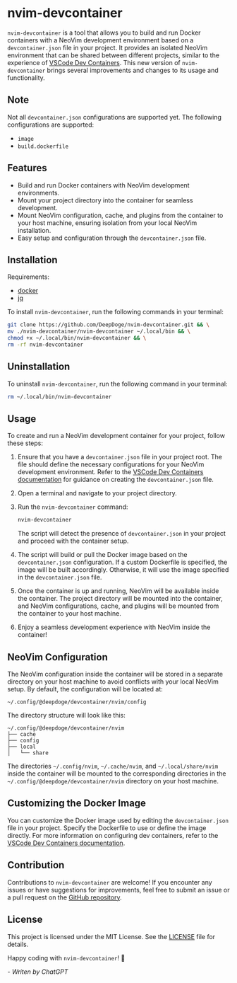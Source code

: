 # nvim-devcontainer

`nvim-devcontainer` is a tool that allows you to build and run Docker containers with a NeoVim development environment based on a `devcontainer.json` file in your project. It provides an isolated NeoVim environment that can be shared between different projects, similar to the experience of [VSCode Dev Containers](https://code.visualstudio.com/docs/remote/containers). This new version of `nvim-devcontainer` brings several improvements and changes to its usage and functionality.

## Note

Not all `devcontainer.json` configurations are supported yet. The following configurations are supported:
- `image`
- `build.dockerfile`

## Features

- Build and run Docker containers with NeoVim development environments.
- Mount your project directory into the container for seamless development.
- Mount NeoVim configuration, cache, and plugins from the container to your host machine, ensuring isolation from your local NeoVim installation.
- Easy setup and configuration through the `devcontainer.json` file.

## Installation

Requirements:
- [docker](https://docs.docker.com/get-docker/)
- [jq](https://stedolan.github.io/jq/download/)

To install `nvim-devcontainer`, run the following commands in your terminal:

```bash
git clone https://github.com/DeepDoge/nvim-devcontainer.git && \
mv ./nvim-devcontainer/nvim-devcontainer ~/.local/bin && \
chmod +x ~/.local/bin/nvim-devcontainer && \
rm -rf nvim-devcontainer
```

## Uninstallation

To uninstall `nvim-devcontainer`, run the following command in your terminal:

```bash
rm ~/.local/bin/nvim-devcontainer
```

## Usage

To create and run a NeoVim development container for your project, follow these steps:

1. Ensure that you have a `devcontainer.json` file in your project root. The file should define the necessary configurations for your NeoVim development environment. Refer to the [VSCode Dev Containers documentation](https://code.visualstudio.com/docs/remote/containers) for guidance on creating the `devcontainer.json` file.

2. Open a terminal and navigate to your project directory.

3. Run the `nvim-devcontainer` command:

   ```bash
   nvim-devcontainer
   ```

   The script will detect the presence of `devcontainer.json` in your project and proceed with the container setup.

4. The script will build or pull the Docker image based on the `devcontainer.json` configuration. If a custom Dockerfile is specified, the image will be built accordingly. Otherwise, it will use the image specified in the `devcontainer.json` file.

5. Once the container is up and running, NeoVim will be available inside the container. The project directory will be mounted into the container, and NeoVim configurations, cache, and plugins will be mounted from the container to your host machine.

6. Enjoy a seamless development experience with NeoVim inside the container!

## NeoVim Configuration

The NeoVim configuration inside the container will be stored in a separate directory on your host machine to avoid conflicts with your local NeoVim setup. By default, the configuration will be located at:

```
~/.config/@deepdoge/devcontainer/nvim/config
```

The directory structure will look like this:

```
~/.config/@deepdoge/devcontainer/nvim
├── cache
├── config
├── local
│   └── share
```

The directories `~/.config/nvim`, `~/.cache/nvim`, and `~/.local/share/nvim` inside the container will be mounted to the corresponding directories in the `~/.config/@deepdoge/devcontainer/nvim` directory on your host machine.

## Customizing the Docker Image

You can customize the Docker image used by editing the `devcontainer.json` file in your project. Specify the Dockerfile to use or define the image directly. For more information on configuring dev containers, refer to the [VSCode Dev Containers documentation](https://code.visualstudio.com/docs/remote/containers).

## Contribution

Contributions to `nvim-devcontainer` are welcome! If you encounter any issues or have suggestions for improvements, feel free to submit an issue or a pull request on the [GitHub repository](https://github.com/DeepDoge/nvim-devcontainer).

## License

This project is licensed under the MIT License. See the [LICENSE](LICENSE) file for details.

Happy coding with `nvim-devcontainer`! 🚀

*- Writen by ChatGPT*